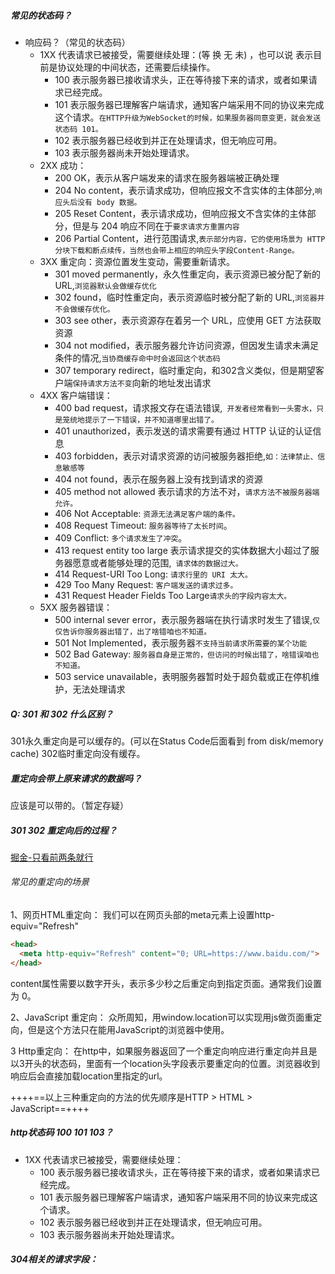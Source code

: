 ##### 常见的状态码？
- 响应码？（常见的状态码）
  - 1XX 代表请求已被接受，需要继续处理：(等 换 无 未) ，也可以说 表示目前是协议处理的中间状态，还需要后续操作。
    - 100 表示服务器已接收请求头，正在等待接下来的请求，或者如果请求已经完成。
    - 101 表示服务器已理解客户端请求，通知客户端采用不同的协议来完成这个请求。`在HTTP升级为WebSocket的时候，如果服务器同意变更，就会发送状态码 101。`
    - 102 表示​​服务器已经收到并正在处理请求，但无响应可用。
    - 103 表示服务器尚未开始处理请求。
  - 2XX 成功：
    - 200 OK，表示从客户端发来的请求在服务器端被正确处理
    - 204 No content，表示请求成功，但响应报⽂不含实体的主体部分,`响应头后没有 body 数据。`
    - 205 Reset Content，表示请求成功，但响应报⽂不含实体的主体部分，但是与 204 响应不同在于`要求请求⽅重置内容`
    - 206 Partial Content，进⾏范围请求,`表示部分内容，它的使用场景为 HTTP 分块下载和断点续传，当然也会带上相应的响应头字段Content-Range。`
  - 3XX 重定向：资源位置发生变动，需要重新请求。
    - 301 moved permanently，永久性重定向，表示资源已被分配了新的 URL,`浏览器默认会做缓存优化`
    - 302 found，临时性重定向，表示资源临时被分配了新的 URL,`浏览器并不会做缓存优化。`
    - 303 see other，表示资源存在着另⼀个 URL，应使⽤ GET ⽅法获取资源
    - 304 not modified，表示服务器允许访问资源，但因发⽣请求未满⾜条件的情况,`当协商缓存命中时会返回这个状态码`
    - 307 temporary redirect，临时重定向，和302含义类似，但是期望客户端`保持请求⽅法不变`向新的地址发出请求
  - 4XX 客户端错误：
    - 400 bad request，请求报⽂存在语法错误,` 开发者经常看到一头雾水，只是笼统地提示了一下错误，并不知道哪里出错了。`
    - 401 unauthorized，表示发送的请求需要有通过 HTTP 认证的认证信息
    - 403 forbidden，表示对请求资源的访问被服务器拒绝,`如：法律禁止、信息敏感等`
    - 404 not found，表示在服务器上没有找到请求的资源
    - 405 method not allowed 表示请求的方法不对，`请求方法不被服务器端允许。`
    - 406 Not Acceptable: `资源无法满足客户端的条件。`
    - 408 Request Timeout: `服务器等待了太长时间`。
    - 409 Conflict: `多个请求发生了冲突`。
    - 413 request entity too large 表示请求提交的实体数据大小超过了服务器愿意或者能够处理的范围,` 请求体的数据过大。`
    - 414 Request-URI Too Long: `请求行里的 URI 太大。`
    - 429 Too Many Request: `客户端发送的请求过多。`
    - 431 Request Header Fields Too Large`请求头的字段内容太大。`
  - 5XX 服务器错误：
    - 500 internal sever error，表示服务器端在执⾏请求时发⽣了错误,`仅仅告诉你服务器出错了，出了啥错咱也不知道。`
    - 501 Not Implemented，表示服务器`不⽀持当前请求所需要的某个功能`
    - 502 Bad Gateway: `服务器自身是正常的，但访问的时候出错了，啥错误咱也不知道。`
    - 503 service unavailable，表明服务器暂时处于超负载或正在停机维护，⽆法处理请求

##### Q: 301 和 302 什么区别？
301永久重定向是可以缓存的。(可以在Status Code后面看到 from disk/memory cache)
302临时重定向没有缓存。

##### 重定向会带上原来请求的数据吗？
应该是可以带的。（暂定存疑）

##### 301 302 重定向后的过程？
[掘金-只看前两条就行](https://juejin.cn/post/7054001047882170382)
###### 常见的重定向的场景
1、网页HTML重定向：
我们可以在网页头部的meta元素上设置http-equiv="Refresh"

```html
<head>
  <meta http-equiv="Refresh" content="0; URL=https://www.baidu.com/">
</head>
```
content属性需要以数字开头，表示多少秒之后重定向到指定页面。通常我们设置为 0。

2、JavaScript 重定向：
众所周知，用window.location可以实现用js做页面重定向，但是这个方法只在能用JavaScript的浏览器中使用。

3 Http重定向：
在http中，如果服务器返回了一个重定向响应进行重定向并且是以3开头的状态码，里面有一个location头字段表示要重定向的位置。浏览器收到响应后会直接加载location里指定的url。

++++==以上三种重定向的方法的优先顺序是HTTP > HTML > JavaScript==++++


##### http状态码 100 101 103？
- 1XX 代表请求已被接受，需要继续处理：
  - 100 表示服务器已接收请求头，正在等待接下来的请求，或者如果请求已经完成。
  - 101 表示服务器已理解客户端请求，通知客户端采用不同的协议来完成这个请求。
  - 102 表示​​服务器已经收到并正在处理请求，但无响应可用。
  - 103 表示服务器尚未开始处理请求。


##### 304相关的请求字段：
